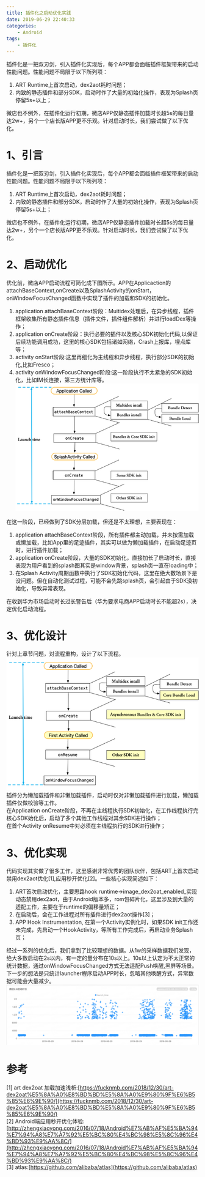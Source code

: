 ```yaml
---
title: 插件化之启动优化实践
date: 2019-06-29 22:40:33
categories: 
	- Android
tags: 
	- 插件化
---
```

插件化是一把双刃剑，引入插件化实现后，每个APP都会面临插件框架带来的启动性能问题。性能问题不局限于以下所列项：
1. ART Runtime上首次启动，dex2aot耗时问题； 
2. 内致的静态插件和部分SDK，启动时作了大量的初始化操作，表现为Splash页停留5s+以上；  

微店也不例外，在插件化运行初期，微店APP仅静态插件加载时长超5s的每日量达2w+，另个一个店长版APP更不乐观。针对启动时长，我们尝试做了以下优化。
<!-- more -->
# 1、引言
插件化是一把双刃剑，引入插件化实现后，每个APP都会面临插件框架带来的启动性能问题。性能问题不局限于以下所列项：
1. ART Runtime上首次启动，dex2aot耗时问题； 
2. 内致的静态插件和部分SDK，启动时作了大量的初始化操作，表现为Splash页停留5s+以上；  

微店也不例外，在插件化运行初期，微店APP仅静态插件加载时长超5s的每日量达2w+，另个一个店长版APP更不乐观。针对启动时长，我们尝试做了以下优化。
# 2、启动优化
优化前，微店APP启动流程可简化成下图所示。APP在Applicaction的attachBaseContext,onCreate以及SplashActivity的onStart，onWindowFocusChanged函数中实现了插件的加载和SDK的初始化。  
1. application attachBaseContext阶段：Muitidex处理后，在异步线程，插件框架收集所有静态插件信息（插件文件，插件组件解析）并进行loadDex等操作； 
2. application onCreate阶段：执行必要的插件以及核心SDK初始化代码,以保证后续功能调用成功，这里的核心SDK包括诸如网络，Crash上报库，埋点库等；  
3. activity onStart阶段:这里再细化为主线程和异步线程，执行部分SDK的初始化,比如Fresco；
4. activity onWindowFocusChanged阶段:这一阶段执行不太紧急的SDK初始化，比如IM长连接，第三方统计库等。  
![](https://raw.githubusercontent.com/emile2013/emile2013.github.io/source/source/imgs/appstart.png) 

在这一阶段，已经做到了SDK分层加载，但还是不太理想，主要表现在：

1. application attachBaseContext阶段，所有插件都主动加载，并未按需加载或懒加载，比如App里的足迹插件，其实可以做为懒加载插件，在启动足迹页时，进行插件加载； 
2. application onCreate阶段，大量的SDK初始化，直接加长了启动时长，直接表现为用户看到的splash图其实是window背景，splash页一直在loading中；
3. 在Splash Activity周期函数中执行了SDK初始化代码，这里在绝大数场景下是没问题。但在自动化测试过程，可能不会先跳splash页，会引起由于SDK没初始化，导致异常表现。

在收到华为市场启动时长过长警告后（华为要求电商APP启动时长不能超2s），决定优化启动流程。
# 3、优化设计
针对上章节问题，对流程重构，设计了以下流程。
![](https://raw.githubusercontent.com/emile2013/emile2013.github.io/source/source/imgs/appstart2.png) 
插件分为懒加载插件和非懒加载插件，启动时仅对非懒加载插件进行加载，懒加载插件仅做校验等工作。  
在Application onCreate阶段，不再在主线程执行SDK初始化，在工作线程执行完核心SDK始化后，启动了多个其他工作线程对其余SDK进行操作；  
在首个Activity onResume中对必须在主线程执行的SDK进行操作；
# 3、优化实现
代码实现其实做了很多工作，这里感谢非常优秀的团队伙伴，包括ART上首次启动禁用dex2aot优化[1],应用秒开优化[2]。一些核心实现简述如下：

1. ART首次启动优化，主要思路hook runtime->image\_dex2oat\_enabled_实现动态禁用dex2aot，由于Android版本多，rom包碎片化，这里涉及到大量的适配工作，主要在于runtime的偏移量矫正； 
2. 在启动后，会在工作进程对所有插件进行dex2aot操作[3]；
3. APP Hook Instrumentation, 在第一个Activity实例化时，如果SDK init工作还未完成，先启动一个HookActivity，等所有工作完成后，再启动业务Splash页；

经过一系列的优化后，我们拿到了比较理想的数据。从1w的采样数据我们发现，绝大多数启动在2s以内，有一定的量分布在10s以上。10s以上认定为不太正常的统计数据，通过onWindowFocusChanged方式无法适配Push唤醒,黑屏等场景。下一步的想法是只统计launcher程序启动APP时长，忽略其他唤醒方式，异常数据可能会大量减少。
![](https://raw.githubusercontent.com/emile2013/emile2013.github.io/source/source/imgs/29f3ac36.png) 

# 参考
[1] art dex2oat 加载加速浅析:[https://fucknmb.com/2018/12/30/art-dex2oat%E5%8A%A0%E8%BD%BD%E5%8A%A0%E9%80%9F%E6%B5%85%E6%9E%90/](https://fucknmb.com/2018/12/30/art-dex2oat%E5%8A%A0%E8%BD%BD%E5%8A%A0%E9%80%9F%E6%B5%85%E6%9E%90/)  
[2] Android端应用秒开优化体验:[http://zhengxiaoyong.com/2016/07/18/Android%E7%AB%AF%E5%BA%94%E7%94%A8%E7%A7%92%E5%BC%80%E4%BC%98%E5%8C%96%E4%BD%93%E9%AA%8C/](http://zhengxiaoyong.com/2016/07/18/Android%E7%AB%AF%E5%BA%94%E7%94%A8%E7%A7%92%E5%BC%80%E4%BC%98%E5%8C%96%E4%BD%93%E9%AA%8C/)  
[3] atlas:[https://github.com/alibaba/atlas](https://github.com/alibaba/atlas)  
